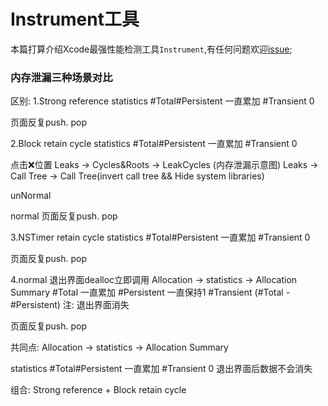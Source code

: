 # Instrument工具
本篇打算介绍Xcode最强性能检测工具`Instrument`,有任何问题欢迎[issue](https://github.com/binzi56/iOSSmallKnowledgePool/issues);

### 内存泄漏三种场景对比
区别:
1.Strong reference
statistics
#Total#Persistent
一直累加
#Transient
0

页面反复push. pop

2.Block retain cycle
statistics
#Total#Persistent
一直累加
#Transient
0

点击❌位置
Leaks -> Cycles&Roots -> LeakCycles   (内存泄漏示意图)
Leaks -> Call Tree ->  Call Tree(invert call tree && Hide system libraries)

unNormal

normal
页面反复push. pop


3.NSTimer retain cycle
statistics
#Total#Persistent
一直累加
#Transient
0


页面反复push. pop

4.normal
退出界面dealloc立即调用
Allocation -> statistics ->  Allocation Summary
#Total
一直累加
#Persistent
一直保持1
#Transient
(#Total - #Persistent)
注: 退出界面消失

页面反复push. pop

共同点:
Allocation -> statistics ->  Allocation Summary

statistics
#Total#Persistent
一直累加
#Transient
0
退出界面后数据不会消失

组合:
Strong reference + Block retain cycle
